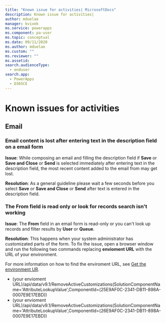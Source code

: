 ```yaml
---
title: "Known issue for activities| MicrosoftDocs"
description: Known issue for activities|
author: mduelae
manager: kvivek
ms.service: powerapps
ms.component: pa-user
ms.topic: conceptual
ms.date: 09/11/2020
ms.author: mduelae
ms.custom: ""
ms.reviewer: ""
ms.assetid: 
search.audienceType: 
  - enduser
search.app: 
  - PowerApps
  - D365CE
---
```

# Known issues for activities

## Email 

### Email content is lost after entering text in the description field on a email form 

**Issue**: While composing an email and filling the description field if **Save** or **Save and Close** or **Send** is selected immediately after entering text in the description field, the most recent content added to the email from may get lost. 

**Resolution**: As a general guideline please wait a few seconds before you select **Save** or **Save and Close** or **Send** after text is entered in the description field. 

### The From field is read only or look for records search isn't working

**Issue**: The **From** field in an email form is read-only or you can't look up records and filter results by **User** or **Queue**.

**Resolution**: This happens when your system administrator has customizated parts of the form. To fix the issue, open a browser window and run the following two commands replacing **envioment URL** with the URL of your environment.

For more information on how to find the enviroment URL, see [Get the environment UR](https://docs.microsoft.com/power-platform/guidance/coe/setup-powerbi#get-the-environment-url).
    
 - (your envioment URL)/api/data/v9.1/RemoveActiveCustomizations(SolutionComponentName='AttributeLookupValue',ComponentId=(25E9AF0C-2341-DB11-898A-0007E9E17EBD))
 - (your envioment URL)/api/data/v9.1/RemoveActiveCustomizations(SolutionComponentName='AttributeLookupValue',ComponentId=(26E9AF0C-2341-DB11-898A-0007E9E17EBD))
 
 




